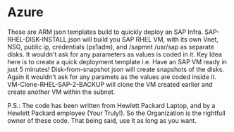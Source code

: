 # Azure
These are ARM json templates build to quickly deploy an SAP Infra. 
SAP-RHEL-DISK-INSTALL.json will build you SAP RHEL VM, with its own Vnet, NSG, public ip, credentials (ps1adm), and /sapmnt /usr/sap as separate disks. 
It wouldn't ask for any parameters as values is coded in it. 
Key Idea here is to create a quick deployment template i.e. Have an SAP VM ready in just 5 minutes!
Disk-from-snapshot json will create snapshots of the disks.
Again it wouldn't ask for any paramets as the values are coded inside it. 
VM-Clone-RHEL-SAP-2-BACKUP will clone the VM created earlier and create another VM within the subnet. 

P.S.: The code has been written from Hewlett Packard Laptop, and by a Hewlett Packard employee (Your Truly!). So the Organization is the rightfull owner of these code. That being said, use it as long as you want.  


